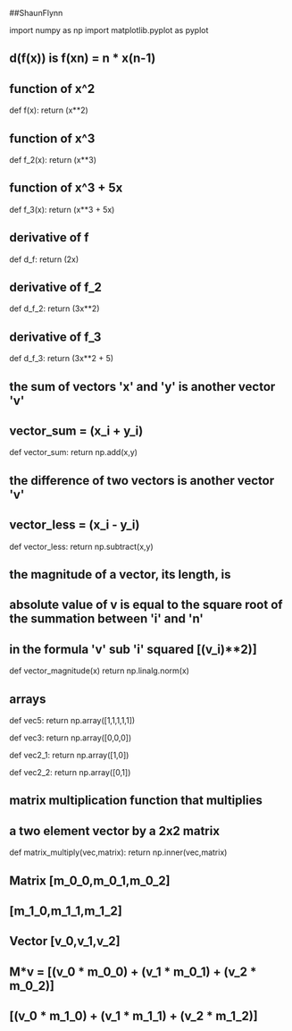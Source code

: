 ##ShaunFlynn

import numpy as np
import matplotlib.pyplot as pyplot

## d(f(x)) is f(x**n) = n * x**(n-1)
## function of x^2
def f(x):
    return (x**2)

## function of x^3
def f_2(x):
    return (x**3)

## function of x^3 + 5x
def f_3(x):
    return (x**3 + 5x)

## derivative of f
def d_f:
    return (2x)

## derivative of f_2
def d_f_2:
    return (3x**2)

## derivative of f_3
def d_f_3:
    return (3x**2 + 5)
 
## the sum of vectors 'x' and 'y' is another vector 'v'
## vector_sum = (x_i + y_i)
def vector_sum:
    return np.add(x,y)

## the difference of two vectors is another vector 'v'
## vector_less = (x_i - y_i)
def vector_less:
    return np.subtract(x,y)

## the magnitude of a vector, its length, is
## absolute value of v is equal to the square root of the summation between 'i' and 'n' 
## in the formula 'v' sub 'i' squared [(v_i)**2)]
def vector_magnitude(x)
    return np.linalg.norm(x)

## arrays

def vec5:
    return np.array([1,1,1,1,1])

def vec3:
    return np.array([0,0,0])

def vec2_1:
    return np.array([1,0])

def vec2_2:
    return np.array([0,1])

## matrix multiplication function that multiplies 
## a two element vector by a 2x2 matrix

def matrix_multiply(vec,matrix):
    return np.inner(vec,matrix)

## Matrix [m_0_0,m_0_1,m_0_2]
##        [m_1_0,m_1_1,m_1_2]
## Vector [v_0,v_1,v_2]
## M*v =  [(v_0 * m_0_0) + (v_1 * m_0_1) + (v_2 * m_0_2)]
##        [(v_0 * m_1_0) + (v_1 * m_1_1) + (v_2 * m_1_2)]


